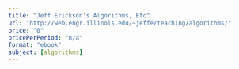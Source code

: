 ```yaml
---
title: "Jeff Erickson's Algorithms, Etc"
url: "http://web.engr.illinois.edu/~jeffe/teaching/algorithms/"
price: "0"
pricePerPeriod: "n/a"
format: "ebook"
subject: [algorithms]
---
```

